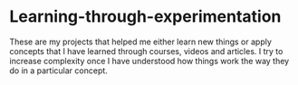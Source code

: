 # Learning-through-experimentation
These are my projects that helped me either learn new things or apply concepts that I have learned through courses, videos and articles. I try to increase complexity once I have understood how things work the way they do in a particular concept.
